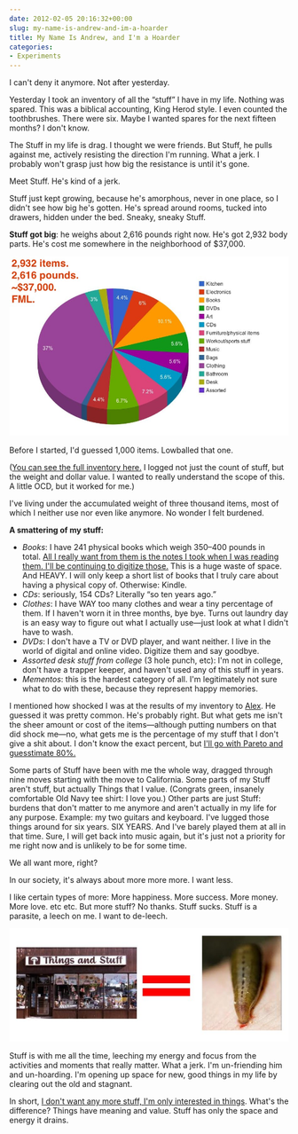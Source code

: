 ```yaml
---
date: 2012-02-05 20:16:32+00:00
slug: my-name-is-andrew-and-im-a-hoarder
title: My Name Is Andrew, and I'm a Hoarder
categories:
- Experiments
---
```

I can't deny it anymore. Not after yesterday.

Yesterday I took an inventory of all the “stuff” I have in my life. Nothing was spared. This was a biblical accounting, King Herod style. I even counted the toothbrushes. There were six. Maybe I wanted spares for the next fifteen months? I don't know.

The Stuff in my life is drag. I thought we were friends. But Stuff, he pulls against me, actively resisting the direction I'm running. What a jerk. I probably won't grasp just how big the resistance is until it's gone.

Meet Stuff. He's kind of a jerk.

Stuff just kept growing, because he's amorphous, never in one place, so I didn't see how big he's gotten. He's spread around rooms, tucked into drawers, hidden under the bed. Sneaky, sneaky Stuff.

**Stuff got big**: he weighs about 2,616 pounds right now. He's got 2,932 body parts. He's cost me somewhere in the neighborhood of $37,000.

<img class="center img-center" src="/images/stuff-graph.jpg" alt="">

Before I started, I'd guessed 1,000 items. Lowballed that one.

([You can see the full inventory here.](https://docs.google.com/spreadsheet/ccc?key=0ApBq5nqLSn9MdDZwdlpua0tkdERHeDYzWDZOMlhEU2c) I logged not just the count of stuff, but the weight and dollar value. I wanted to really understand the scope of this. A little OCD, but it worked for me.)

<a name="morelink"></a>
I've living under the accumulated weight of three thousand items, most of which I neither use nor even like anymore. No wonder I felt burdened.

<!-- more -->

**A smattering of my stuff:**

  * _Books_: I have 241 physical books which weigh 350–400 pounds in total. [All I really want from them is the notes I took when I was reading them. I'll be continuing to digitize those.](http://blog.andrewskotzko.com/learning) This is a huge waste of space. And HEAVY. I will only keep a short list of books that I truly care about having a physical copy of. Otherwise: Kindle.
  * _CDs_: seriously, 154 CDs? Literally “so ten years ago.”
  * _Clothes_: I have WAY too many clothes and wear a tiny percentage of them. If I haven't worn it in three months, bye bye. Turns out laundry day is an easy way to figure out what I actually use—just look at what I didn't have to wash.
  * _DVDs_: I don't have a TV or DVD player, and want neither. I live in the world of digital and online video. Digitize them and say goodbye.
  * _Assorted desk stuff from college_ (3 hole punch, etc): I'm not in college, don't have a trapper keeper, and haven't used any of this stuff in years.
  * _Mementos_: this is the hardest category of all. I'm legitimately not sure what to do with these, because they represent happy memories.

I mentioned how shocked I was at the results of my inventory to [Alex](https://docs.google.com/spreadsheet/ccc?key=0ApBq5nqLSn9MdDZwdlpua0tkdERHeDYzWDZOMlhEU2c). He guessed it was pretty common. He's probably right. But what gets me isn't the sheer amount or cost of the items—although putting numbers on that did shock me—no, what gets me is the percentage of my stuff that I don't give a shit about. I don't know the exact percent, but [I'll go with Pareto and guesstimate 80%.](http://en.wikipedia.org/wiki/Pareto_principle)

Some parts of Stuff have been with me the whole way, dragged through nine moves starting with the move to California. Some parts of my Stuff aren't stuff, but actually Things that I value. (Congrats green, insanely comfortable Old Navy tee shirt: I love you.) Other parts are just Stuff: burdens that don't matter to me anymore and aren't actually in my life for any purpose. Example: my two guitars and keyboard. I've lugged those things around for six years. SIX YEARS. And I've barely played them at all in that time. Sure, I will get back into music again, but it's just not a priority for me right now and is unlikely to be for some time.

We all want more, right?

In our society, it's always about more more more. I want less.

I like certain types of more: More happiness. More success. More money. More love. etc etc. But more stuff? No thanks. Stuff sucks. Stuff is a parasite, a leech on me. I want to de-leech.

<img class="center img-center" src="/images/stuffleech.jpg" alt="">

Stuff is with me all the time, leeching my energy and focus from the activities and moments that really matter. What a jerk. I'm un-friending him and un-hoarding. I'm opening up space for new, good things in my life by clearing out the old and stagnant.

In short, [I don't want any more stuff, I'm only interested in things](http://www.raptitude.com/2011/01/i-dont-want-stuff-any-more-only-things/). What's the difference? Things have meaning and value. Stuff has only the space and energy it drains.
